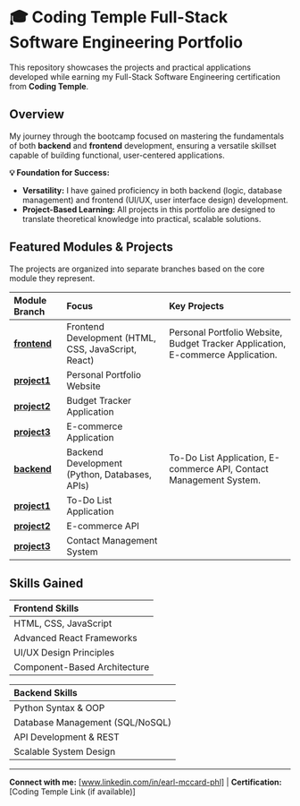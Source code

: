 # 🎓 Coding Temple Full-Stack Software Engineering Portfolio

This repository showcases the projects and practical applications developed while earning my Full-Stack Software Engineering certification from **Coding Temple**.

## Overview

My journey through the bootcamp focused on mastering the fundamentals of both **backend** and **frontend** development, ensuring a versatile skillset capable of building functional, user-centered applications.

**💡 Foundation for Success:**

* **Versatility:** I have gained proficiency in both backend (logic, database management) and frontend (UI/UX, user interface design) development.
* **Project-Based Learning:** All projects in this portfolio are designed to translate theoretical knowledge into practical, scalable solutions.

## Featured Modules & Projects

The projects are organized into separate branches based on the core module they represent.

| Module Branch | Focus | Key Projects |
| :--- | :--- | :--- |
| **[frontend](https://github.com/EarlMcCard/ctse-projects/tree/frontend-devel)** | Frontend Development (HTML, CSS, JavaScript, React) | Personal Portfolio Website, Budget Tracker Application, E-commerce Application. |
| **[project1](https://github.com/EarlMcCard/ctse-projects/tree/frontend-project1)** | Personal Portfolio Website |
| **[project2](https://github.com/EarlMcCard/ctse-projects/tree/frontend-project2)** | Budget Tracker Application |
| **[project3](https://github.com/EarlMcCard/ctse-projects/tree/frontend-project3)** | E-commerce Application |
| **[backend](https://github.com/EarlMcCard/ctse-projects/tree/backend-devel)** | Backend Development (Python, Databases, APIs) | To-Do List Application, E-commerce API, Contact Management System. |
| **[project1](https://github.com/EarlMcCard/ctse-projects/tree/backend-project1)** | To-Do List Application |
| **[project2](https://github.com/EarlMcCard/ctse-projects/tree/backend-project2)** | E-commerce API |
| **[project3](https://github.com/EarlMcCard/ctse-projects/tree/backend-project3)** | Contact Management System |

## Skills Gained

| Frontend Skills |
| :--- |
| HTML, CSS, JavaScript |
| Advanced React Frameworks |
| UI/UX Design Principles |
| Component-Based Architecture |

| Backend Skills |
| :--- |
| Python Syntax & OOP |
| Database Management (SQL/NoSQL) |
| API Development & REST |
| Scalable System Design |

---
**Connect with me:** [www.linkedin.com/in/earl-mccard-phl] | **Certification:** [Coding Temple Link (if available)]